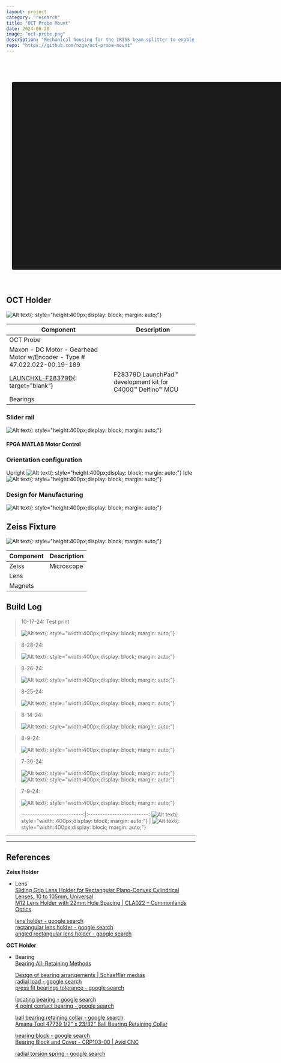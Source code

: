 ```yaml
---
layout: project
category: "research"
title: "OCT Probe Mount"
date: 2024-06-20
image: "oct-probe.png"
description: "Mechanical housing for the IRISS beam splitter to enable automated ocular surgery"
repo: "https://github.com/nzge/oct-probe-mount"
---
```


<div class="container" style="border: 1px solid white; color: white; padding: 1em; border-radius: 6px;">
<p style="text-align: center;" >Model</p>
<model-viewer
  src="https://nzge.github.io/assets/media/rocket_media/simple-rocket/gmpr.gltf"
  alt="GMPR Rocket"
  camera-controls
  touch-action="pan-y"
  camera-orbit="0deg 0deg auto"
  orientation="0deg 0deg 90deg"
  field-of-view="45deg"
  shadow-intensity="1"
  exposure="1.0"
  environment-image="legacy"
  style="width: 800px; height: 500px; display: block; margin: 0 auto 0.5em auto; background-color: #1a1a1a; border-radius: 4px;">
</model-viewer>
<br>
</div>

## OCT Holder

![Alt text](/assets/media/oct-holder_media/test-print.JPG){: 
style="height:400px;display: block; margin: auto;"}

| Component | Description |
|---|---|
| OCT Probe | |
| Maxon - DC Motor - Gearhead Motor w/Encoder - Type # 47.022.022-00.19-189 | |
| [LAUNCHXL-F28379D](https://www.ti.com/tool/LAUNCHXL-F28379D){: target="blank"} | F28379D LaunchPad™ development kit for C4000™ Delfino™ MCU |
| Bearings | |

### Slider rail
![Alt text](/assets/media/oct-holder_media/test-print.JPG){: 
style="height:400px;display: block; margin: auto;"}

#### FPGA MATLAB Motor Control

### Orientation configuration
Upright 
![Alt text](/assets/media/oct-holder_media/test-print.JPG){: 
style="height:400px;display: block; margin: auto;"}
Idle
![Alt text](/assets/media/oct-holder_media/test-print.JPG){: 
style="height:400px;display: block; margin: auto;"}

### Design for Manufacturing
![Alt text](/assets/media/oct-holder_media/test-print.JPG){: 
style="height:400px;display: block; margin: auto;"}



## Zeiss Fixture

![Alt text](/assets/media/oct-holder_media/test-print.JPG){: 
style="height:400px;display: block; margin: auto;"}

 Component | Description 
---|---
 Zeiss | Microscope 
 Lens |  
 Magnets |  





## Build Log

> 10-17-24: Test print
>
> ![Alt text](/assets/media/oct-holder_media/build-log/test-print.JPG){: 
style="width:400px;display: block; margin: auto;"}

> 8-28-24: 
>
> ![Alt text](/assets/media/oct-holder_media/build-log/2024-08-28_150823.png){: 
style="width:400px;display: block; margin: auto;"}

> 8-26-24: 
>
> ![Alt text](/assets/media/oct-holder_media/build-log/2024-08-26_154458.png){: 
style="width:400px;display: block; margin: auto;"}

> 8-25-24: 
>
> ![Alt text](/assets/media/oct-holder_media/build-log/2024-08-25_143947.png){: 
style="width:400px;display: block; margin: auto;"}

> 8-14-24: 
>
> ![Alt text](/assets/media/oct-holder_media/build-log/2024-08-14_202808.png){: 
style="width:400px;display: block; margin: auto;"}


> 8-9-24: 
>
> ![Alt text](/assets/media/oct-holder_media/build-log/2024-08-09_183622.png){: 
style="width:400px;display: block; margin: auto;"}

> 7-30-24: 
>
> ![Alt text](/assets/media/oct-holder_media/build-log/2024-08-01_130903.png){: 
style="width:400px;display: block; margin: auto;"}
> ![Alt text](/assets/media/oct-holder_media/build-log/2024-07-30_234346.png){: 
style="width:400px;display: block; margin: auto;"}


> 7-9-24: 
>
>![Alt text](/assets/media/oct-holder_media/build-log/2024-07-09_140748.png){: 
style="width:400px;display: block; margin: auto;"}
>
> :-------------------------:|:-------------------------:
![Alt text](/assets/media/oct-holder_media/build-log/2024-07-09_120923.png){: style="width: 400px;display: block; margin: auto;"}   |  ![Alt text](/assets/media/oct-holder_media/build-log/2024-07-09_231237.png){: style="width:400px;display: block; margin: auto;"}

---
---

## References

**Zeiss Holder**  

- Lens  
  [Sliding Grip Lens Holder for Rectangular Plano-Convex Cylindrical Lenses, 10 to 105mm, Universal](https://www.ealingcatalog.com/sliding-grip-lens-holder-for-plano-convex-cylindrical-lenses-10-105mm-universal.html)  
  [M12 Lens Holder with 22mm Hole Spacing | CLA022 – Commonlands Optics](https://commonlands.com/products/m12-lens-holder-22mm) 

  [lens holder \- google search](https://www.google.com/search?sca_esv=f88deda7dad924b9&sxsrf=ADLYWIK0ZHj3zZWpw3u0ohrTHyybTJGvjg:1724622169462&q=lens+holder&udm=2&fbs=AEQNm0Aa4sjWe7Rqy32pFwRj0UkWxyMMuf0D-HOMEpzq2zertRy7G-dme1ONMLTCBvZzSlgLVHTbUXf-Vhlqq_TTBdLOGLbanNKtEKLOM9p2ad2PpzR9fBRxi4xEIKkmGMTNRyepSGF7sGKhp8w5kqh9kJC_XWP5in7sBWgJ09_gxM4jwY7-9H7cQ6A6uvB67hSaH2CYYKwEmbvWINNbxhHGDslYSWV2oQ&sa=X&ved=2ahUKEwiI9aCejpGIAxXMDTQIHeccBHgQtKgLegQIDxAB&biw=1536&bih=695&dpr=1.25#vhid=6A1AjSuruCo6AM&vssid=mosaic)   
  [rectangular lens holder \- google search](https://www.google.com/search?q=rectangular+lens+holder&oq=square+lens+holder&gs_lcrp=EgZjaHJvbWUqCggBEAAYDxgWGB4yBggAEEUYOTIKCAEQABgPGBYYHjIICAIQABgWGB4yCAgDEAAYFhgeMg0IBBAAGIYDGIAEGIoFMg0IBRAAGIYDGIAEGIoFMg0IBhAAGIYDGIAEGIoFMg0IBxAAGIYDGIAEGIoFMg0ICBAAGIYDGIAEGIoFMgoICRAAGIAEGKIE0gEIMzY4MGowajeoAgiwAgE&sourceid=chrome&ie=UTF-8)   
  [angled rectangular lens holder \- google search](https://www.google.com/search?sca_esv=a6c513174f2847c2&sxsrf=ADLYWIKdNxy0ulik7nm_nyK356PlCAl05Q:1724718801971&q=angled+rectangular+lens+holder&udm=2&fbs=AEQNm0AVbySjNxIXoj6bNaq7uSpw-2eW7KIQ8H4T_tEPJYsPzOi5GKsV0RKGmy84LfyUxrl-4_0AusV0IdjeUAdX2KBg7BmnGLOak5d-z-_u-BD5mN13FgBnNWDvju7R9DTlWNidOrJflM1JuVtiWYZDkHFOJzhjFWWukocdFSx3yN5TzfLggWRnI4Aa-8EhEIZUfHR_WMFwmbeNhwTWDi8XltL7qhh3uw&sa=X&ved=2ahUKEwjoqJ2c9pOIAxWHHzQIHaDsDFUQtKgLegQIDhAB&biw=1536&bih=695&dpr=1.25)  

**OCT Holder**  

- Bearing  
  [Bearing All: Retaining Methods](https://us.misumi-ec.com/blog/bearing-all-holding-mounting-methods/) 

  [Design of bearing arrangements | Schaeffler medias](https://medias.schaeffler.us/en/design-of-bearing-arrangements#:~:text=Support%20of%20a%20shaft%20normally,crossed%20roller%20and%20slewing%20bearings)  
  [radial load \- google search](https://www.google.com/search?sca_esv=573938817b929d14&sxsrf=ADLYWII9Yr3DGm7IWt7_9G0vkzh3ecsWeg:1724542842831&q=radial+load&udm=2&fbs=AEQNm0Aa4sjWe7Rqy32pFwRj0UkWd8nbOJfsBGGB5IQQO6L3J_86uWOeqwdnV0yaSF-x2jpXXSZVlK6C0YPjHbsLu8HQ1MVyaHqKqPniQ5XgHL2m7KlLXX5Thc_ZGDlaYczzNyRlov1-3_npZUD08MvorQJe7ynQ7QiIqOjZW4UExBEJq1Aol3p9uEv10tibkiD7S3UoMRgwTX-PJRDMJSFo4BGK8ubzfw&sa=X&ved=2ahUKEwjP3a_c5o6IAxVQGDQIHSuJCVAQtKgLegQIFxAB&biw=1536&bih=695&dpr=1.25#vhid=nP8VT8noAvtDoM&vssid=mosaic)    
  [press fit bearings tolerance \- google search](https://www.google.com/search?q=press+fit+bearings+tolerance&oq=press+fit+bearings+tol&gs_lcrp=EgZjaHJvbWUqCAgBEAAYFhgeMgYIABBFGDkyCAgBEAAYFhgeMggIAhAAGBYYHjIICAMQABgWGB4yCAgEEAAYFhgeMggIBRAAGBYYHjIKCAYQABgPGBYYHjINCAcQABiGAxiABBiKBTIKCAgQABiABBiiBDIKCAkQABiABBiiBNIBCDQ3MzVqMGo5qAIAsAIB&sourceid=chrome&ie=UTF-8) 

  [locating bearing \- google search](https://www.google.com/search?q=locating+bearing&oq=locating+bearing&gs_lcrp=EgZjaHJvbWUyCQgAEEUYORiABDIMCAEQABgUGIcCGIAEMgcIAhAAGIAEMggIAxAAGBYYHjIICAQQABgWGB4yCAgFEAAYFhgeMggIBhAAGBYYHjIKCAcQABgPGBYYHjIICAgQABgWGB4yCAgJEAAYFhge0gEIMTk2NmowajeoAgCwAgA&sourceid=chrome&ie=UTF-8)  
  [4 point contact bearing \- google search](https://www.google.com/search?sca_esv=8618dfedb89d8974&sxsrf=ADLYWIIdhC9thOxpEzpyCt_6Ewr8bvkULg:1724564299266&q=4+point+contact+bearing&udm=2&fbs=AEQNm0Aa4sjWe7Rqy32pFwRj0UkWd8nbOJfsBGGB5IQQO6L3J03RPjGV0MznOJ6Likin94oGSh4l60tfPppA0C5BN3BoPIPZ4mO02288TWcC6nhc953r-iEY0Fnsc8p63NNuEo-_9lE3vw8_wlWQTOUoJiOaz96h-0idQ3ri-YSm1XM5OrXkpWcQFBioEOqIgZo9k77XCAGMfHUETSSqA9Acuma1rt2NRw&sa=X&ved=2ahUKEwigxMzTto-IAxVbODQIHagvGx0QtKgLegQIFBAB&biw=1536&bih=695&dpr=1.25#vhid=531bLYROawxSEM&vssid=mosaic)  

  [ball bearing retaining collar \- google search](https://www.google.com/search?sca_esv=11f828c360292ccb&sxsrf=ADLYWILXBuwBmJ5OGC61QrU3Ic5pS3sG1g:1724452108488&q=ball+bearing+retaining+collar&udm=2&fbs=AEQNm0AVbySjNxIXoj6bNaq7uSpw-2eW7KIQ8H4T_tEPJYsPzOi5GKsV0RKGmy84LfyUxrl-4_0AusV0IdjeUAdX2KBg7BmnGLOak5d-z-_u-BD5mN13FgBnNWDvju7R9DTlWNidOrJflM1JuVtiWYZDkHFOJzhjFWWukocdFSx3yN5TzfLggWRnI4Aa-8EhEIZUfHR_WMFwmbeNhwTWDi8XltL7qhh3uw&sa=X&ved=2ahUKEwis7u7alIyIAxVrDTQIHXseIUMQtKgLegQIEhAB&biw=1536&bih=695&dpr=1.25#vhid=wkkRqZXl08aUwM&vssid=mosaic)   
  [Amana Tool 47739 1/2" x 23/32" Ball Bearing Retaining Collar](https://www.circlesaw.com/Amana-Tool-47739-1-2-x-23-32-Ball-Bearing-Retaining-Collar) 

  [bearing block \- google search](https://www.google.com/search?q=bearing+block&oq=bearing+block&gs_lcrp=EgZjaHJvbWUyCQgAEEUYORiABDIHCAEQABiABDIHCAIQABiABDIHCAMQABiABDIHCAQQABiABDIMCAUQABgUGIcCGIAEMgcIBhAAGIAEMgcIBxAAGIAEMgcICBAAGIAEMgcICRAAGIAE0gEIMjg2OWowajmoAgCwAgE&sourceid=chrome&ie=UTF-8)   
  [Bearing Block and Cover \- CRP103-00 | Avid CNC](https://www.avidcnc.com/bearing-block-and-cover-p-29.html)  
    
  [radial torsion spring \- google search](https://www.google.com/search?q=radial+torsion+spring&oq=radial+torsion&gs_lcrp=EgZjaHJvbWUqBwgAEAAYgAQyBwgAEAAYgAQyCQgBEEUYORiABDIKCAIQABgPGBYYHjIICAMQABgWGB4yCAgEEAAYFhgeMg0IBRAAGIYDGIAEGIoFMg0IBhAAGIYDGIAEGIoFMg0IBxAAGIYDGIAEGIoFMg0ICBAAGIYDGIAEGIoFMgoICRAAGIAEGKIE0gEINDM3N2owajeoAgCwAgA&sourceid=chrome&ie=UTF-8) 